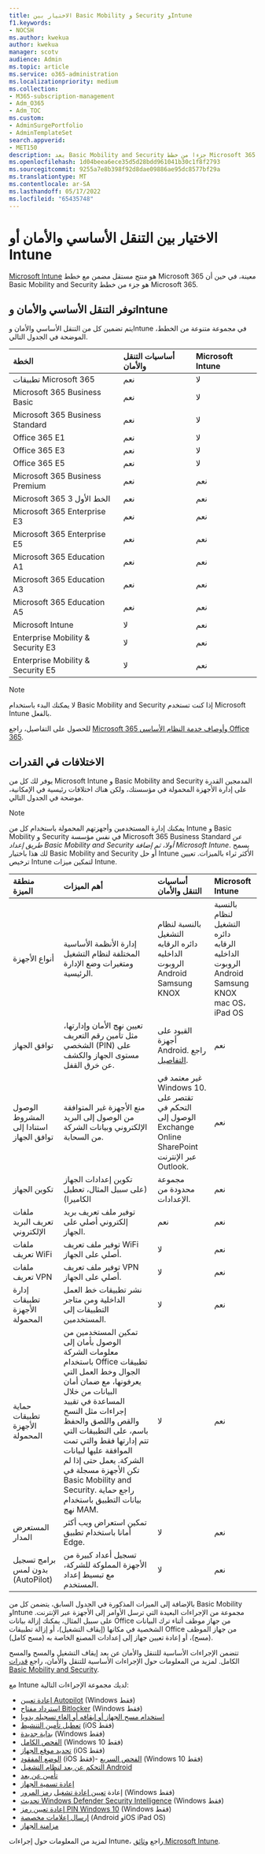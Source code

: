 ```yaml
---
title: الاختيار بين Basic Mobility و Security وIntune
f1.keywords:
- NOCSH
ms.author: kwekua
author: kwekua
manager: scotv
audience: Admin
ms.topic: article
ms.service: o365-administration
ms.localizationpriority: medium
ms.collection:
- M365-subscription-management
- Adm_O365
- Adm_TOC
ms.custom:
- AdminSurgePortfolio
- AdminTemplateSet
search.appverid:
- MET150
description: يعد Basic Mobility and Security جزءا من خطط Microsoft 365، بينما يعد Microsoft Intune منتجا مستقلا مضمنا مع خطط Microsoft 365 معينة.
ms.openlocfilehash: 1d04beea6ece35d5d28bdd961041b30c1f8f2793
ms.sourcegitcommit: 9255a7e8b398f92d8dae09886ae95dc8577bf29a
ms.translationtype: MT
ms.contentlocale: ar-SA
ms.lasthandoff: 05/17/2022
ms.locfileid: "65435748"
---
```

# <a name="choose-between-basic-mobility-and-security-or-intune"></a>الاختيار بين التنقل الأساسي والأمان أو Intune

[Microsoft Intune](/mem/intune/) هو منتج مستقل مضمن مع خطط Microsoft 365 معينة، في حين أن Basic Mobility and Security هو جزء من خطط Microsoft 365.

 ## <a name="availability-of-basic-mobility-and-security-and-intune"></a>توفر التنقل الأساسي والأمان وIntune

يتم تضمين كل من التنقل الأساسي والأمان وIntune في مجموعة متنوعة من الخطط، الموضحة في الجدول التالي.

| الخطة | أساسيات التنقل والأمان | Microsoft Intune |
|:-----|:-----|:-----|
|تطبيقات Microsoft 365|نعم|لا|
|Microsoft 365 Business Basic|نعم|لا|
|Microsoft 365 Business Standard|نعم|لا|
|Office 365 E1 |نعم|لا|
|Office 365 E3 |نعم|لا|
|Office 365 E5 |نعم|لا|
|Microsoft 365 Business Premium |نعم|نعم|
|Microsoft 365 الخط الأول 3 |نعم|نعم|
|Microsoft 365 Enterprise E3 |نعم|نعم|
|Microsoft 365 Enterprise E5 |نعم|نعم|
|Microsoft 365 Education A1 |نعم|نعم|
|Microsoft 365 Education A3 |نعم|نعم|
|Microsoft 365 Education A5 |نعم|نعم|
|Microsoft Intune |لا|نعم|
|Enterprise Mobility & Security E3 |لا|نعم|
|Enterprise Mobility & Security E5 |لا|نعم|

> [!NOTE]
> لا يمكنك البدء باستخدام Basic Mobility and Security إذا كنت تستخدم Microsoft Intune بالفعل.

 للحصول على التفاصيل، راجع [Microsoft 365 وأوصاف خدمة النظام الأساسي Office 365](/office365/servicedescriptions/office-365-platform-service-description/office-365-platform-service-description).

## <a name="differences-in-capabilities"></a>الاختلافات في القدرات

يوفر لك كل من Microsoft Intune و Basic Mobility and Security المدمجين القدرة على إدارة الأجهزة المحمولة في مؤسستك، ولكن هناك اختلافات رئيسية في الإمكانية، موضحة في الجدول التالي.

> [!NOTE]
> يمكنك إدارة المستخدمين وأجهزتهم المحمولة باستخدام كل من Intune و Basic Mobility و Security في نفس مؤسسة Microsoft 365 Business Standard *عن طريق إعداد Basic Mobility and Security أولا، ثم إضافة Microsoft Intune*. يسمح لك هذا باختيار Basic Mobility and Security أو حل Intune الأكثر ثراء بالميزات. تعيين ترخيص Intune لتمكين ميزات Intune.

| منطقة الميزة | أهم الميزات | أساسيات التنقل والأمان | Microsoft Intune |
|:-----|:-----|:-----|:-----|
|أنواع الأجهزة|إدارة الأنظمة الأساسية المختلفة لنظام التشغيل ومتغيرات وضع الإدارة الرئيسية. |بالنسبة لنظام التشغيل<br/>دائره الرقابه الداخليه<br/>الروبوت<br/>Android Samsung KNOX<br/>|بالنسبة لنظام التشغيل<br/>دائره الرقابه الداخليه<br/>الروبوت<br/>Android Samsung KNOX<br/>mac OS، iPad OS|
|توافق الجهاز|تعيين نهج الأمان وإدارتها، مثل تأمين رقم التعريف الشخصي (PIN) على مستوى الجهاز والكشف عن خرق القفل. |القيود على أجهزة Android. راجع [التفاصيل](capabilities.md). |نعم|
|الوصول المشروط استنادا إلى توافق الجهاز |منع الأجهزة غير المتوافقة من الوصول إلى البريد الإلكتروني وبيانات الشركة من السحابة. |غير معتمد في Windows 10.<br/>تقتصر على التحكم في الوصول إلى Exchange Online SharePoint عبر الإنترنت Outlook. |نعم |
|تكوين الجهاز  |تكوين إعدادات الجهاز (على سبيل المثال، تعطيل الكاميرا)|مجموعة محدودة من الإعدادات.|نعم|
|ملفات تعريف البريد الإلكتروني  |توفير ملف تعريف بريد إلكتروني أصلي على الجهاز. |نعم|نعم|
|ملفات تعريف WiFi |توفير ملف تعريف WiFi أصلي على الجهاز. |لا|نعم|
|ملفات تعريف VPN |توفير ملف تعريف VPN أصلي على الجهاز. |لا|نعم|
|إدارة تطبيقات الأجهزة المحمولة  |نشر تطبيقات خط العمل الداخلية ومن متاجر التطبيقات إلى المستخدمين. |لا|نعم|
|حماية تطبيقات الأجهزة المحمولة  |تمكين المستخدمين من الوصول بأمان إلى معلومات الشركة باستخدام Office تطبيقات الجوال وخط العمل التي يعرفونها، مع ضمان أمان البيانات من خلال المساعدة في تقييد إجراءات مثل النسخ والقص واللصق والحفظ باسم، على التطبيقات التي تتم إدارتها فقط والتي تمت الموافقة عليها لبيانات الشركة. يعمل حتى إذا لم تكن الأجهزة مسجلة في Basic Mobility and Security. راجع حماية بيانات التطبيق باستخدام نهج MAM. |لا|نعم|
|المستعرض المدار  |تمكين استعراض ويب أكثر أمانا باستخدام تطبيق Edge. |لا|نعم|
|برامج تسجيل بدون لمس (AutoPilot) |تسجيل أعداد كبيرة من الأجهزة المملوكة للشركة، مع تبسيط إعداد المستخدم. |لا|نعم|

بالإضافة إلى الميزات المذكورة في الجدول السابق، يتضمن كل من Basic Mobility وIntune مجموعة من الإجراءات البعيدة التي ترسل الأوامر إلى الأجهزة عبر الإنترنت. على سبيل المثال، يمكنك إزالة بيانات Office من جهاز موظف أثناء ترك البيانات الشخصية في مكانها (إيقاف التشغيل)، أو إزالة تطبيقات Office من جهاز الموظف (مسح)، أو إعادة تعيين جهاز إلى إعدادات المصنع الخاصة به (مسح كامل).

تتضمن الإجراءات الأساسية للتنقل والأمان عن بعد إيقاف التشغيل والمسح والمسح الكامل. لمزيد من المعلومات حول الإجراءات الأساسية للتنقل والأمان، راجع [قدرات Basic Mobility and Security](capabilities.md).

مع Intune لديك مجموعة الإجراءات التالية:

- [إعادة تعيين Autopilot](/mem/autopilot/windows-autopilot-reset) (Windows فقط)
- [استرداد مفتاح Bitlocker](https://support.microsoft.com/windows/finding-your-bitlocker-recovery-key-in-windows-6b71ad27-0b89-ea08-f143-056f5ab347d6) (Windows فقط)
- [استخدام مسح الجهاز أو إيقافه أو إلغاء تسجيله يدويا](/mem/intune/remote-actions/devices-wipe#delete-devices-from-the-intune-portal)
- [تعطيل تأمين التنشيط](/mem/intune/remote-actions/device-activation-lock-disable) (iOS فقط)
- [بداية جديدة](/mem/intune/remote-actions/device-fresh-start) (Windows فقط)
- [الفحص الكامل](/mem/intune/configuration/device-restrictions-windows-10#microsoft-defender-antivirus) (Windows 10 فقط)
- [تحديد موقع الجهاز](/mem/intune/remote-actions/device-locate) (iOS فقط)
- [الوضع المفقود](/mem/intune/remote-actions/device-lost-mode) (iOS فقط)- [الفحص السريع](/mem/intune/configuration/device-restrictions-windows-10#microsoft-defender-antivirus) (Windows 10 فقط)
- [التحكم عن بعد لنظام التشغيل Android](/mem/intune/remote-actions/teamviewer-support)
- [تأمين عن بعد](/mem/intune/remote-actions/device-remote-lock)
- [إعادة تسمية الجهاز](/mem/intune/remote-actions/device-rename)
- إعادة [تعيين إعادة تشغيل](/mem/intune/remote-actions/device-restart) [رمز المرور](/mem/intune/remote-actions/device-passcode-reset) (Windows فقط)
- [تحديث Windows Defender Security Intelligence](https://www.microsoft.com/en-us/wdsi/defenderupdates) (Windows فقط)
- [إعادة تعيين رمز PIN Windows 10](/windows/security/identity-protection/hello-for-business/hello-feature-pin-reset) (Windows فقط)
- [إرسال إعلامات مخصصة](/mem/intune/remote-actions/custom-notifications#send-a-custom-notification-to-a-single-device) (Android وiOS iPad OS)
- [مزامنة الجهاز](/mem/intune/remote-actions/device-sync)

لمزيد من المعلومات حول إجراءات Intune، راجع [وثائق Microsoft Intune](/mem/intune/).
